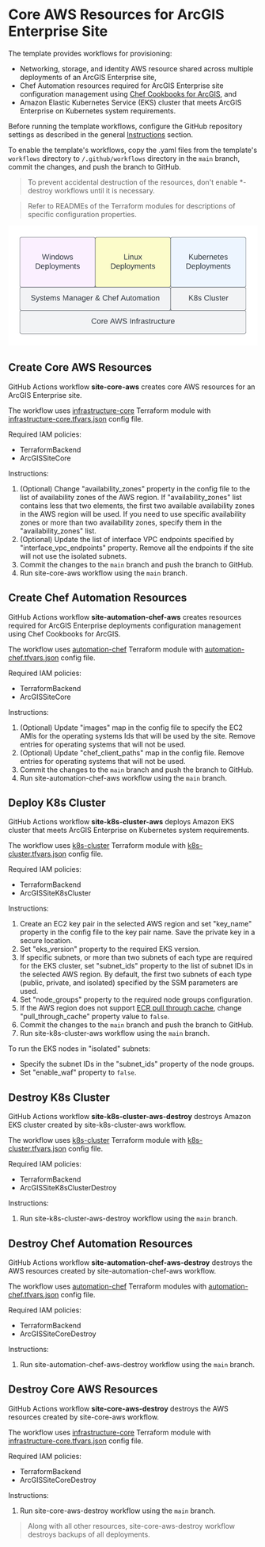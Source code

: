 # Core AWS Resources for ArcGIS Enterprise Site

The template provides workflows for provisioning:

* Networking, storage, and identity AWS resource shared across multiple deployments of an ArcGIS Enterprise site,
* Chef Automation resources required for ArcGIS Enterprise site configuration management using [Chef Cookbooks for ArcGIS](https://esri.github.io/arcgis-cookbook/), and
* Amazon Elastic Kubernetes Service (EKS) cluster that meets ArcGIS Enterprise on Kubernetes system requirements.

Before running the template workflows, configure the GitHub repository settings as described in the general [Instructions](../README.md#instructions) section.

To enable the template's workflows, copy the .yaml files from the template's `workflows` directory to `/.github/workflows` directory in the `main` branch, commit the changes, and push the branch to GitHub.

> To prevent accidental destruction of the resources, don't enable *-destroy workflows until it is necessary.

> Refer to READMEs of the Terraform modules for descriptions of specific configuration properties.

![Platform Dependencies](platform-dependencies.png "Platform Dependencies")  

## Create Core AWS Resources

GitHub Actions workflow **site-core-aws** creates core AWS resources for an ArcGIS Enterprise site.

The workflow uses [infrastructure-core](infrastructure-core/README.md) Terraform module with [infrastructure-core.tfvars.json](../../config/aws/arcgis-site-core/infrastructure-core.tfvars.json) config file.

Required IAM policies:

* TerraformBackend
* ArcGISSiteCore

Instructions:

1. (Optional) Change "availability_zones" property in the config file to the list of availability zones of the AWS region. If "availability_zones" list contains less that two elements, the first two available availability zones in the AWS region will be used. If you need to use specific availability zones or more than two availability zones, specify them in the "availability_zones" list.
2. (Optional) Update the list of interface VPC endpoints specified by "interface_vpc_endpoints" property. Remove all the endpoints if the site will not use the isolated subnets.
3. Commit the changes to the `main` branch and push the branch to GitHub.
4. Run site-core-aws workflow using the `main` branch.

## Create Chef Automation Resources

GitHub Actions workflow **site-automation-chef-aws** creates resources required for ArcGIS Enterprise deployments configuration management using Chef Cookbooks for ArcGIS.

The workflow uses [automation-chef](automation-chef/README.md) Terraform module with [automation-chef.tfvars.json](../../config/aws/arcgis-site-core/automation-chef.tfvars.json) config file.

Required IAM policies:

* TerraformBackend
* ArcGISSiteCore

Instructions:

1. (Optional) Update "images" map in the config file to specify the EC2 AMIs for the operating systems Ids that will be used by the site. Remove entries for operating systems that will not be used.
2. (Optional) Update "chef_client_paths" map in the config file. Remove entries for operating systems that will not be used.
3. Commit the changes to the `main` branch and push the branch to GitHub.
4. Run site-automation-chef-aws workflow using the `main` branch.

## Deploy K8s Cluster

GitHub Actions workflow **site-k8s-cluster-aws** deploys Amazon EKS cluster that meets ArcGIS Enterprise on Kubernetes system requirements.

The workflow uses [k8s-cluster](k8s-cluster/README.md) Terraform module with [k8s-cluster.tfvars.json](../../config/aws/arcgis-site-core/k8s-cluster.tfvars.json) config file.

Required IAM policies:

* TerraformBackend
* ArcGISSiteK8sCluster

Instructions:

1. Create an EC2 key pair in the selected AWS region and set "key_name" property in the config file to the key pair name. Save the private key in a secure location.
2. Set "eks_version" property to the required EKS version.
3. If specific subnets, or more than two subnets of each type are required for the EKS cluster, set "subnet_ids" property to the list of subnet IDs in the selected AWS region. By default, the first two subnets of each type (public, private, and isolated) specified by the SSM parameters are used.
4. Set "node_groups" property to the required node groups configuration.
5. If the AWS region does not support [ECR pull through cache](https://docs.aws.amazon.com/AmazonECR/latest/userguide/pull-through-cache.html), change "pull_through_cache" property value to `false`.
6. Commit the changes to the `main` branch and push the branch to GitHub.
7. Run site-k8s-cluster-aws workflow using the `main` branch.

To run the EKS nodes in "isolated" subnets:

* Specify the subnet IDs in the "subnet_ids" property of the node groups.
* Set "enable_waf" property to `false`.

## Destroy K8s Cluster

GitHub Actions workflow **site-k8s-cluster-aws-destroy** destroys Amazon EKS cluster created by site-k8s-cluster-aws workflow.

The workflow uses [k8s-cluster](k8s-cluster/README.md) Terraform module with [k8s-cluster.tfvars.json](../../config/aws/arcgis-site-core/k8s-cluster.tfvars.json) config file.

Required IAM policies:

* TerraformBackend
* ArcGISSiteK8sClusterDestroy

Instructions:

1. Run site-k8s-cluster-aws-destroy workflow using the `main` branch.

## Destroy Chef Automation Resources

GitHub Actions workflow **site-automation-chef-aws-destroy** destroys the AWS resources created by site-automation-chef-aws workflow.

The workflow uses [automation-chef](automation-chef/README.md) Terraform modules with [automation-chef.tfvars.json](../../config/aws/arcgis-site-core/automation-chef.tfvars.json) config file.

Required IAM policies:

* TerraformBackend
* ArcGISSiteCoreDestroy

Instructions:

1. Run site-automation-chef-aws-destroy workflow using the `main` branch.

## Destroy Core AWS Resources

GitHub Actions workflow **site-core-aws-destroy** destroys the AWS resources created by site-core-aws workflow.

The workflow uses [infrastructure-core](infrastructure-core/README.md) Terraform module with [infrastructure-core.tfvars.json](config/infrastructure-core.tfvars.json) config file.

Required IAM policies:

* TerraformBackend
* ArcGISSiteCoreDestroy

Instructions:

1. Run site-core-aws-destroy workflow using the `main` branch.

> Along with all other resources, site-core-aws-destroy workflow destroys backups of all deployments.
